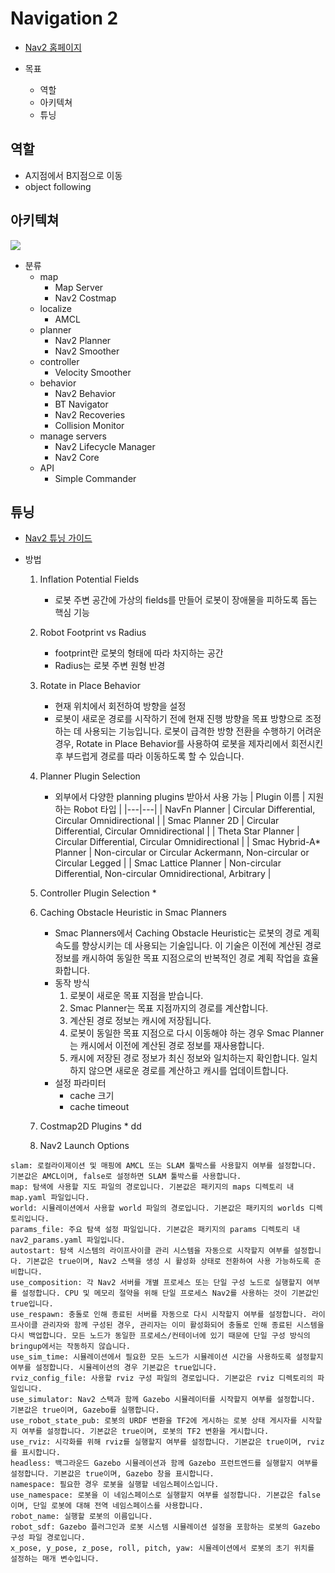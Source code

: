 # Navigation 2
* [Nav2 홈페이지](https://navigation.ros.org/index.html)

* 목표
  * 역할
  * 아키텍쳐
  * 튜닝

## 역할
* A지점에서 B지점으로 이동
* object following

## 아키텍쳐

![](https://navigation.ros.org/_images/nav2_architecture.png)

* 분류
    * map
        * Map Server
        * Nav2 Costmap
    * localize
        * AMCL
    * planner
        * Nav2 Planner
        * Nav2 Smoother
    * controller
        * Velocity Smoother
    * behavior
        * Nav2 Behavior
        * BT Navigator
        * Nav2 Recoveries
        * Collision Monitor
    * manage servers
        * Nav2 Lifecycle Manager
        * Nav2 Core
    * API
        * Simple Commander

## 튜닝
* [Nav2 튜닝 가이드](https://docs.nav2.org/tuning/index.html)


* 방법
   1. Inflation Potential Fields
      * 로봇 주변 공간에 가상의 fields를 만들어 로봇이 장애물을 피하도록 돕는 핵심 기능
   2. Robot Footprint vs Radius
      * footprint란 로봇의 형태에 따라 차지하는 공간
      * Radius는 로봇 주변 원형 반경 
   3. Rotate in Place Behavior
      * 현재 위치에서 회전하여 방향을 설정
      * 로봇이 새로운 경로를 시작하기 전에 현재 진행 방향을 목표 방향으로 조정하는 데 사용되는 기능입니다. 로봇이 급격한 방향 전환을 수행하기 어려운 경우, Rotate in Place Behavior를 사용하여 로봇을 제자리에서 회전시킨 후 부드럽게 경로를 따라 이동하도록 할 수 있습니다.
   1. Planner Plugin Selection
      * 외부에서 다양한 planning plugins 받아서 사용 가능
| Plugin 이름  |  지원하는 Robot 타입  |
|---|---|
| NavFn Planner  | Circular Differential, Circular Omnidirectional  |
| Smac Planner 2D  |  Circular Differential, Circular Omnidirectional |
| Theta Star Planner  |  Circular Differential, Circular Omnidirectional |
| Smac Hybrid-A* Planner  | Non-circular or Circular Ackermann, Non-circular or Circular Legged  |
| Smac Lattice Planner  |  Non-circular Differential, Non-circular Omnidirectional, Arbitrary |

   1. Controller Plugin Selection
      *  
   2. Caching Obstacle Heuristic in Smac Planners
      * Smac Planners에서 Caching Obstacle Heuristic는 로봇의 경로 계획 속도를 향상시키는 데 사용되는 기술입니다. 이 기술은 이전에 계산된 경로 정보를 캐시하여 동일한 목표 지점으로의 반복적인 경로 계획 작업을 효율화합니다.
      * 동작 방식
         1. 로봇이 새로운 목표 지점을 받습니다.
         2. Smac Planner는 목표 지점까지의 경로를 계산합니다.
         3. 계산된 경로 정보는 캐시에 저장됩니다.
         4. 로봇이 동일한 목표 지점으로 다시 이동해야 하는 경우 Smac Planner는 캐시에서 이전에 계산된 경로 정보를 재사용합니다.
         5. 캐시에 저장된 경로 정보가 최신 정보와 일치하는지 확인합니다. 일치하지 않으면 새로운 경로를 계산하고 캐시를 업데이트합니다.
      * 설정 파라미터
         * cache 크기
         * cache timeout 
   3.  Costmap2D Plugins
      * dd 
   4.  Nav2 Launch Options
```
slam: 로컬라이제이션 및 매핑에 AMCL 또는 SLAM 툴박스를 사용할지 여부를 설정합니다. 기본값은 AMCL이며, false로 설정하면 SLAM 툴박스를 사용합니다.
map: 탐색에 사용할 지도 파일의 경로입니다. 기본값은 패키지의 maps 디렉토리 내 map.yaml 파일입니다.
world: 시뮬레이션에서 사용할 world 파일의 경로입니다. 기본값은 패키지의 worlds 디렉토리입니다.
params_file: 주요 탐색 설정 파일입니다. 기본값은 패키지의 params 디렉토리 내 nav2_params.yaml 파일입니다.
autostart: 탐색 시스템의 라이프사이클 관리 시스템을 자동으로 시작할지 여부를 설정합니다. 기본값은 true이며, Nav2 스택을 생성 시 활성화 상태로 전환하여 사용 가능하도록 준비합니다.
use_composition: 각 Nav2 서버를 개별 프로세스 또는 단일 구성 노드로 실행할지 여부를 설정합니다. CPU 및 메모리 절약을 위해 단일 프로세스 Nav2를 사용하는 것이 기본값인 true입니다.
use_respawn: 충돌로 인해 종료된 서버를 자동으로 다시 시작할지 여부를 설정합니다. 라이프사이클 관리자와 함께 구성된 경우, 관리자는 이미 활성화되어 충돌로 인해 종료된 시스템을 다시 백업합니다. 모든 노드가 동일한 프로세스/컨테이너에 있기 때문에 단일 구성 방식의 bringup에서는 작동하지 않습니다.
use_sim_time: 시뮬레이션에서 필요한 모든 노드가 시뮬레이션 시간을 사용하도록 설정할지 여부를 설정합니다. 시뮬레이션의 경우 기본값은 true입니다.
rviz_config_file: 사용할 rviz 구성 파일의 경로입니다. 기본값은 rviz 디렉토리의 파일입니다.
use_simulator: Nav2 스택과 함께 Gazebo 시뮬레이터를 시작할지 여부를 설정합니다. 기본값은 true이며, Gazebo를 실행합니다.
use_robot_state_pub: 로봇의 URDF 변환을 TF2에 게시하는 로봇 상태 게시자를 시작할지 여부를 설정합니다. 기본값은 true이며, 로봇의 TF2 변환을 게시합니다.
use_rviz: 시각화를 위해 rviz를 실행할지 여부를 설정합니다. 기본값은 true이며, rviz를 표시합니다.
headless: 백그라운드 Gazebo 시뮬레이션과 함께 Gazebo 프런트엔드를 실행할지 여부를 설정합니다. 기본값은 true이며, Gazebo 창을 표시합니다.
namespace: 필요한 경우 로봇을 실행할 네임스페이스입니다.
use_namespace: 로봇을 이 네임스페이스로 실행할지 여부를 설정합니다. 기본값은 false이며, 단일 로봇에 대해 전역 네임스페이스를 사용합니다.
robot_name: 실행할 로봇의 이름입니다.
robot_sdf: Gazebo 플러그인과 로봇 시스템 시뮬레이션 설정을 포함하는 로봇의 Gazebo 구성 파일 경로입니다.
x_pose, y_pose, z_pose, roll, pitch, yaw: 시뮬레이션에서 로봇의 초기 위치를 설정하는 매개 변수입니다.
```